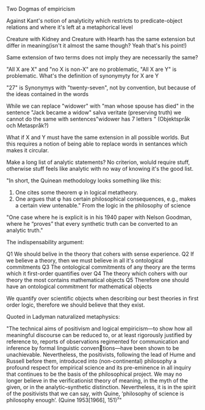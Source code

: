 

Two Dogmas of empiricism

Against Kant's notion of analyticity which restricts to predicate-object relations and where it's left at a metaphorical level

Creature with Kidney and Creature with Hearth has the same extension but differ in meaning(isn't it almost the same though? Yeah that's his point!)

Same extension of two terms does not imply they are necessarily the same?

"All X are X" and "no X is non-X" are no problematic, "All X are Y" is problematic. What's the definition of synonymyty for X are Y

"27" is Synonymys with "twenty-seven", not by convention, but because of the ideas contained in the words

While we can replace "widower" with "man whose spouse has died" in the sentence "Jack became a widow" salva veritate (preserving truth) we cannot do the same with sentences"widower has 7 letters " (Objektspråk och Metaspråk?)

What if X and Y must have the same extension in all possible worlds. But this requires a notion of being able to replace words in sentances which makes it circular.

Make a long list of analytic statements? No criterion, woluld require stuff, otherwise stuff feels like analytic with no way of knowing it's the good list.




"In short, the Quinean methodology looks something like this: 
1. One cites some theorem φ in logical metatheory. 
2. One argues that φ has certain philosophical consequences, e.g., makes a certain view untenable."
From the logic in the philosophy of science

"One case where he is explicit is in his 1940 paper with Nelson Goodman, where he “proves” that every synthetic truth can be converted to an analytic truth."




The indispensability argument:

Q1 We should belive in the theory that cohers with sense experience.
Q2 If we believe a theory, then we must believe in all it's ontological commitments
Q3 The ontological commitments of any theory are the terms which it first-order quantifies over
Q4 The theory which cohers with our theory the most contains mathematical objects
Q5 Therefore one should have an ontological commitment for mathematical objects


We quantify over scientific objects when describing our best theories in first order logic, therefore we should believe that they exist. 


Quoted in Ladyman naturalized metaphysics:

"The technical aims of positivism and logical empiricism—to show how all meaningful discourse can be reduced to, or at least rigorously justified by reference to, reports of observations regimented for communication and inference by formal linguistic conventions—have been shown to be unachievable. Nevertheless, the positivists, following the lead of Hume and Russell before them, introduced into (non-continental) philosophy a profound respect for empirical science and its pre-eminence in all inquiry that continues to be the basis of the philosophical project. We may no longer believe in the verificationist theory of meaning, in the myth of the given, or in the analytic–synthetic distinction. Nevertheless, it is in the spirit of the positivists that we can say, with Quine, ‘philosophy of science is philosophy enough’. (Quine 1953[1966], 151)⁷"

